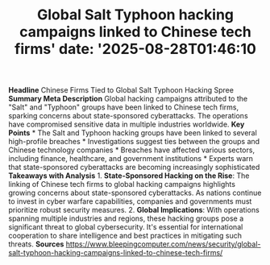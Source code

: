 ﻿---
title: "Global Salt Typhoon hacking campaigns linked to Chinese tech firms'
date: '2025-08-28T01:46:10"
category: "Markets"
summary: ""
slug: "global salt typhoon hacking campaigns linked to chinese tech"
source_urls:
  - "https://www.bleepingcomputer.com/news/security/global-salt-typhoon-hacking-campaigns-linked-to-chinese-tech-firms/"
seo:
  title: "Global Salt Typhoon hacking campaigns linked to Chinese tech firms | Hash n Hedge'
  description: '"
  keywords: ["news", "markets", "brief"]
---
**Headline** Chinese Firms Tied to Global Salt Typhoon Hacking Spree  **Summary Meta Description** Global hacking campaigns attributed to the "Salt" and "Typhoon" groups have been linked to Chinese tech firms, sparking concerns about state-sponsored cyberattacks. The operations have compromised sensitive data in multiple industries worldwide.  **Key Points**  * The Salt and Typhoon hacking groups have been linked to several high-profile breaches * Investigations suggest ties between the groups and Chinese technology companies * Breaches have affected various sectors, including finance, healthcare, and government institutions * Experts warn that state-sponsored cyberattacks are becoming increasingly sophisticated  **Takeaways with Analysis**  1. **State-Sponsored Hacking on the Rise**: The linking of Chinese tech firms to global hacking campaigns highlights growing concerns about state-sponsored cyberattacks. As nations continue to invest in cyber warfare capabilities, companies and governments must prioritize robust security measures. 2. **Global Implications**: With operations spanning multiple industries and regions, these hacking groups pose a significant threat to global cybersecurity. It's essential for international cooperation to share intelligence and best practices in mitigating such threats.  **Sources** https://www.bleepingcomputer.com/news/security/global-salt-typhoon-hacking-campaigns-linked-to-chinese-tech-firms/ 
